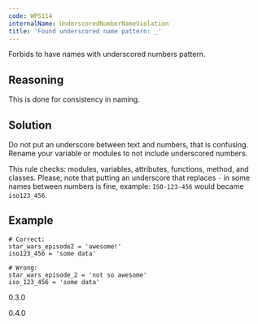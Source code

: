 ```yaml
---
code: WPS114
internalName: UnderscoredNumberNameViolation
title: 'Found underscored name pattern: _'
---
```


Forbids to have names with underscored numbers pattern.

## Reasoning
This is done for consistency in naming.

## Solution
Do not put an underscore between text and numbers, that is
confusing. Rename your variable or modules to not include
underscored numbers.

This rule checks: modules, variables, attributes, functions, method, and
classes. Please, note that putting an underscore that replaces `-` in
some names between numbers is fine, example: `ISO-123-456` would became
`iso123_456`.

## Example

    # Correct:
    star_wars_episode2 = 'awesome!'
    iso123_456 = 'some data'
    
    # Wrong:
    star_wars_episode_2 = 'not so awesome'
    iso_123_456 = 'some data'

<div class="versionadded">

0.3.0

</div>

<div class="versionchanged">

0.4.0

</div>